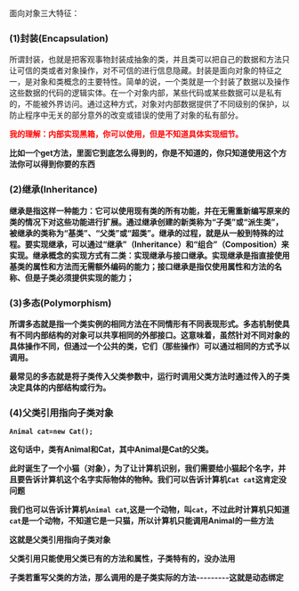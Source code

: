 面向对象三大特征：

### (1)封装(Encapsulation)

所谓封装，也就是把客观事物封装成抽象的类，并且类可以把自己的数据和方法只让可信的类或者对象操作，对不可信的进行信息隐藏。封装是面向对象的特征之一，是对象和类概念的主要特性。简单的说，一个类就是一个封装了数据以及操作这些数据的代码的逻辑实体。在一个对象内部，某些代码或某些数据可以是私有的，不能被外界访问。通过这种方式，对象对内部数据提供了不同级别的保护，以防止程序中无关的部分意外的改变或错误的使用了对象的私有部分。

<font color="red"><b>我的理解：内部实现黑箱，你可以使用，但是不知道具体实现细节。  </font>

**比如一个get方法，里面它到底怎么得到的，你是不知道的，你只知道使用这个方法你可以得到你要的东西**   

### (2)继承(Inheritance)

继承是指这样一种能力：它可以使用现有类的所有功能，并在无需重新编写原来的类的情况下对这些功能进行扩展。通过继承创建的新类称为“子类”或“派生类”，被继承的类称为“基类”、“父类”或“超类”。继承的过程，就是从一般到特殊的过程。要实现继承，可以通过“继承”（Inheritance）和“组合”（Composition）来实现。继承概念的实现方式有二类：实现继承与接口继承。实现继承是指直接使用基类的属性和方法而无需额外编码的能力；接口继承是指仅使用属性和方法的名称、但是子类必须提供实现的能力；

### (3)多态(Polymorphism)

所谓多态就是指一个类实例的相同方法在不同情形有不同表现形式。多态机制使具有不同内部结构的对象可以共享相同的外部接口。这意味着，虽然针对不同对象的具体操作不同，但通过一个公共的类，它们（那些操作）可以通过相同的方式予以调用。

最常见的多态就是将子类传入父类参数中，运行时调用父类方法时通过传入的子类决定具体的内部结构或行为。  

### (4)父类引用指向子类对象      

```
Animal cat=new Cat();
```

这句话中，类有Animal和Cat，其中Animal是Cat的父类。      

此时诞生了一个小猫（对象），为了让计算机识别，我们需要给小猫起个名字，并且要告诉计算机这个名字实际物体的物种。我们可以告诉计算机`Cat cat`这肯定没问题     

我们也可以告诉计算机`Animal cat`,这是一个动物，叫`cat`，不过此时计算机只知道`cat`是一个动物，不知道它是一只猫，所以计算机只能调用Animal的一些方法    

这就是父类引用指向子类对象      

父类引用只能使用父类已有的方法和属性，子类特有的，没办法用     

子类若重写父类的方法，那么调用的是子类实际的方法---------这就是动态绑定